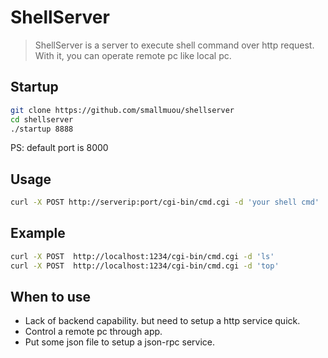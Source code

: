 # ShellServer

> ShellServer is a server to execute shell command over http request. With it, you can operate remote pc like local pc.

## Startup

```bash
git clone https://github.com/smallmuou/shellserver
cd shellserver
./startup 8888
```
PS: default port is 8000

## Usage

```bash
curl -X POST http://serverip:port/cgi-bin/cmd.cgi -d 'your shell cmd'
```

## Example

```bash
curl -X POST  http://localhost:1234/cgi-bin/cmd.cgi -d 'ls'
curl -X POST  http://localhost:1234/cgi-bin/cmd.cgi -d 'top'
```

## When to use

* Lack of backend capability. but need to setup a http service quick.
* Control a remote pc through app.
* Put some json file to setup a json-rpc service.